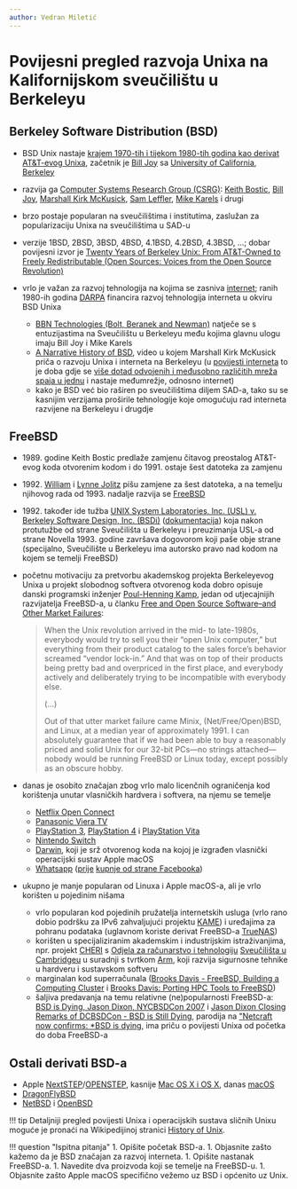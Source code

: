 ```yaml
---
author: Vedran Miletić
---
```


# Povijesni pregled razvoja Unixa na Kalifornijskom sveučilištu u Berkeleyu

## Berkeley Software Distribution (BSD)

- BSD Unix nastaje [krajem 1970-tih i tijekom 1980-tih godina kao derivat AT&T-evog Unixa](https://klarasystems.com/articles/history-of-freebsd-unix-and-bsd/), začetnik je [Bill Joy](https://en.wikipedia.org/wiki/Bill_Joy) sa [University of California, Berkeley](https://www.berkeley.edu/)
- razvija ga [Computer Systems Research Group (CSRG)](https://en.wikipedia.org/wiki/Computer_Systems_Research_Group): [Keith Bostic](https://en.wikipedia.org/wiki/Keith_Bostic), [Bill Joy](https://en.wikipedia.org/wiki/Bill_Joy), [Marshall Kirk McKusick](https://en.wikipedia.org/wiki/Marshall_Kirk_McKusick), [Sam Leffler](https://en.wikipedia.org/wiki/Samuel_J._Leffler), [Mike Karels](https://en.wikipedia.org/wiki/Michael_J._Karels) i drugi
- brzo postaje popularan na sveučilištima i institutima, zaslužan za popularizaciju Unixa na sveučilištima u SAD-u
- verzije 1BSD, 2BSD, 3BSD, 4BSD, 4.1BSD, 4.2BSD, 4.3BSD, ...; dobar povijesni izvor je [Twenty Years of Berkeley Unix: From AT&T-Owned to Freely Redistributable (Open Sources: Voices from the Open Source Revolution)](https://www.oreilly.com/openbook/opensources/book/kirkmck.html)
- vrlo je važan za razvoj tehnologija na kojima se zasniva [internet](https://en.wikipedia.org/wiki/Internet); ranih 1980-ih godina [DARPA](https://www.darpa.mil/) financira razvoj tehnologija interneta u okviru BSD Unixa

    - [BBN Technologies (Bolt, Beranek and Newman)](https://en.wikipedia.org/wiki/BBN_Technologies) natječe se s entuzijastima na Sveučilištu u Berkeleyu među kojima glavnu ulogu imaju Bill Joy i Mike Karels
    - [A Narrative History of BSD](https://youtu.be/ds77e3aO9nA), video u kojem Marshall Kirk McKusick priča o razvoju Unixa i interneta na Berkeleyu (u [povijesti interneta](https://en.wikipedia.org/wiki/History_of_the_Internet) to je doba gdje se [više dotad odvojenih i međusobno različitih mreža spaja u jednu](https://en.wikipedia.org/wiki/History_of_the_Internet#Merging_the_networks_and_creating_the_Internet_(1973%E2%80%9395)) i nastaje međumrežje, odnosno internet)
    - kako je BSD već bio raširen po sveučilištima diljem SAD-a, tako su se kasnijim verzijama proširile tehnologije koje omogućuju rad interneta razvijene na Berkeleyu i drugdje

## FreeBSD

- 1989\. godine Keith Bostic predlaže zamjenu čitavog preostalog AT&T-evog koda otvorenim kodom i do 1991. ostaje šest datoteka za zamjenu
- 1992\. [William](https://en.wikipedia.org/wiki/William_Jolitz) i [Lynne Jolitz](https://en.wikipedia.org/wiki/Lynne_Jolitz) pišu zamjene za šest datoteka, a na temelju njihovog rada od 1993. nadalje razvija se [FreeBSD](https://en.wikipedia.org/wiki/FreeBSD)
- 1992\. također ide tužba [UNIX System Laboratories, Inc. (USL) v. Berkeley Software Design, Inc. (BSDi)](https://en.wikipedia.org/wiki/UNIX_System_Laboratories,_Inc._v._Berkeley_Software_Design,_Inc.) ([dokumentacija](https://www.bell-labs.com/usr/dmr/www/bsdi/bsdisuit.html)) koja nakon protutužbe od strane Sveučilišta u Berkeleyu i preuzimanja USL-a od strane Novella 1993. godine završava dogovorom koji paše obje strane (specijalno, Sveučilište u Berkeleyu ima autorsko pravo nad kodom na kojem se temelji FreeBSD)
- početnu motivaciju za pretvorbu akademskog projekta Berkeleyevog Unixa u projekt slobodnog softvera otvorenog koda dobro opisuje danski programski inženjer [Poul-Henning Kamp](https://en.wikipedia.org/wiki/Poul-Henning_Kamp), jedan od utjecajnijih razvijatelja FreeBSD-a, u članku [Free and Open Source Software–and Other Market Failures](https://cacm.acm.org/practice/free-and-open-source-software-and-other-market-failures/):

    > When the Unix revolution arrived in the mid- to late-1980s, everybody would try to sell you their “open Unix computer,” but everything from their product catalog to the sales force’s behavior screamed “vendor lock-in.” And that was on top of their products being pretty bad and overpriced in the first place, and everybody actively and deliberately trying to be incompatible with everybody else.
    >
    > (...)
    >
    > Out of that utter market failure came Minix, (Net/Free/Open)BSD, and Linux, at a median year of approximately 1991. I can absolutely guarantee that if we had been able to buy a reasonably priced and solid Unix for our 32-bit PCs—no strings attached—nobody would be running FreeBSD or Linux today, except possibly as an obscure hobby.

- danas je osobito značajan zbog vrlo malo licenčnih ograničenja kod korištenja unutar vlasničkih hardvera i softvera, na njemu se temelje

    - [Netflix Open Connect](https://openconnect.netflix.com/en/appliances/#software)
    - [Panasonic Viera TV](https://www.panasonic.com/caribbean/consumer/tv/viera-tv.html)
    - [PlayStation 3](https://en.wikipedia.org/wiki/PlayStation_3), [PlayStation 4](https://www.playstation.com/ps4/) i [PlayStation Vita](https://en.wikipedia.org/wiki/PlayStation_Vita)
    - [Nintendo Switch](https://www.nintendo.com/switch/)
    - [Darwin](https://support.apple.com/kb/TA25634), koji je srž otvorenog koda na kojoj je izgrađen vlasnički operacijski sustav Apple macOS
    - [Whatsapp](https://blog.whatsapp.com/1-million-is-so-2011) ([prije](https://blog.whatsapp.com/on-e-millio-n) [kupnje od strane Facebooka](https://investor.fb.com/investor-news/press-release-details/2014/Facebook-to-Acquire-WhatsApp/default.aspx))

- ukupno je manje popularan od Linuxa i Apple macOS-a, ali je vrlo korišten u pojedinim nišama

    - vrlo popularan kod pojedinih pružatelja internetskih usluga (vrlo rano dobio podršku za IPv6 zahvaljujući projektu [KAME](https://www.kame.net/)) i uređajima za pohranu podataka (uglavnom koriste derivat FreeBSD-a [TrueNAS](https://www.truenas.com/))
    - korišten u specijaliziranim akademskim i industrijskim istraživanjima, npr. projekt [CHERI](https://freebsdfoundation.org/blog/freebsd-for-research-cheri-morello/) s [Odjela za računarstvo i tehnologiju](https://www.cst.cam.ac.uk/about) [Sveučilišta u Cambridgeu](https://www.cam.ac.uk/) u suradnji s tvrtkom [Arm](https://www.arm.com/architecture/cpu/morello), koji razvija sigurnosne tehnike u hardveru i sustavskom softveru
    - marginalan kod superračunala ([Brooks Davis - FreeBSD, Building a Computing Cluster](https://youtu.be/BpsRb9fJ4Ds) i [Brooks Davis: Porting HPC Tools to FreeBSD](https://youtu.be/BpsRb9fJ4Ds))
    - šaljiva predavanja na temu relativne (ne)popularnosti FreeBSD-a: [BSD is Dying, Jason Dixon, NYCBSDCon 2007](https://youtu.be/g7tvI6JCXD0) i [Jason Dixon Closing Remarks of DCBSDCon - BSD is Still Dying](https://youtu.be/YzXLwhkBe80), parodija na ["Netcraft now confirms: \*BSD is dying](https://everything2.com/title/BSD+is+dying), ima priču o povijesti Unixa od početka do doba FreeBSD-a

## Ostali derivati BSD-a

- Apple [NextSTEP](https://en.wikipedia.org/wiki/NeXTSTEP)/[OPENSTEP](https://en.wikipedia.org/wiki/OpenStep), kasnije [Mac OS X i OS X](https://en.wikipedia.org/wiki/MacOS_version_history), danas [macOS](https://www.apple.com/macos/)
- [DragonFlyBSD](https://www.dragonflybsd.org/)
- [NetBSD](https://www.netbsd.org/) i [OpenBSD](https://www.openbsd.org/)

!!! tip
    Detaljniji pregled povijesti Unixa i operacijskih sustava sličnih Unixu moguće je pronaći na Wikipedijinoj stranici [History of Unix](https://en.wikipedia.org/wiki/History_of_Unix).

!!! question "Ispitna pitanja"
    1. Opišite početak BSD-a.
    1. Objasnite zašto kažemo da je BSD značajan za razvoj interneta.
    1. Opišite nastanak FreeBSD-a.
    1. Navedite dva proizvoda koji se temelje na FreeBSD-u.
    1. Objasnite zašto Apple macOS specifično vežemo uz BSD i općenito uz Unix.
